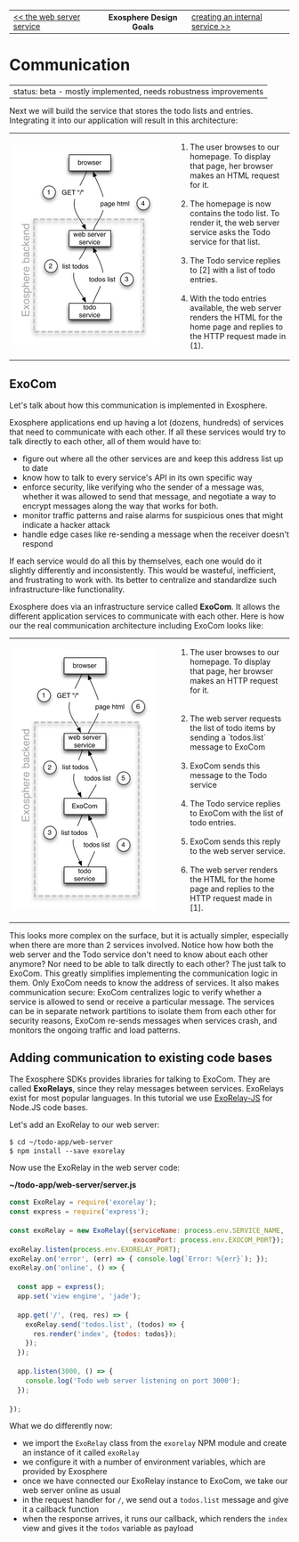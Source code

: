 <table>
  <tr>
    <td><a href="02_web_server.md">&lt;&lt; the web server service</a></td>
    <th>Exosphere Design Goals</th>
    <td><a href="02_create_internal_service.md">creating an internal service &gt;&gt;</a></td>
  </tr>
</table>


# Communication

<table>
  <tr>
    <td>
      status: beta - mostly implemented, needs robustness improvements
    </td>
  </tr>
</table>


Next we will build the service that stores the todo lists and entries.
Integrating it into our application will result in this architecture:

<table>
  <tr>
    <td width="280">
      <img alt="simple architecture for step 3" src="03_architecture_simple.png" width="265">
    </td>
    <td>
      <ol>
        <li>
          The user browses to our homepage.
          To display that page,
          her browser makes an HTML request for it.
          <br>&nbsp;
        </li>
        <li>
          The homepage is now contains the todo list.
          To render it, the web server service asks
          the Todo service for that list.
          <br>&nbsp;
        </li>
        <li>
          The Todo service replies to [2] with a list of todo entries.
          <br>&nbsp;
        </li>
        <li>
          With the todo entries available,
          the web server renders the HTML for the home page
          and replies to the HTTP request made in (1).
        </li>
      </ol>
    </td>
  </tr>
</table>


## ExoCom

Let's talk about how this communication is implemented in Exosphere.

Exosphere applications end up having a lot (dozens, hundreds) of services
that need to communicate with each other.
If all these services would try to talk directly to each other,
all of them would have to:

* figure out where all the other services are and keep this address list up to date
* know how to talk to every service's API in its own specific way
* enforce security, like verifying who the sender of a message was,
  whether it was allowed to send that message,
  and negotiate a way to encrypt messages along the way that works for both.
* monitor traffic patterns and raise alarms for suspicious ones
  that might indicate a hacker attack
* handle edge cases like re-sending a message when the receiver doesn't respond

If each service would do all this by themselves,
each one would do it slightly differently and inconsistently.
This would be wasteful, inefficient, and frustrating to work with.
Its better to centralize and standardize such infrastructure-like functionality.

Exosphere does via an infrastructure service called __ExoCom__.
It allows the different application services to communicate with each other.
Here is how our the real communication architecture including ExoCom looks like:

<table>
  <tr>
    <td width="280">
      <img alt="architecture for step 3" src="03_architecture.png" width="256" />
    </td>
    <td>
      <ol>
        <li>
          The user browses to our homepage.
          To display that page,
          her browser makes an HTTP request for it.</li>
          <br>&nbsp;
        <li>
          The web server requests the list of todo items
          by sending a `todos.list` message to ExoCom
          <br>&nbsp;
        </li>
        <li>
          ExoCom sends this message to the Todo service
          <br>&nbsp;
        </li>
        <li>
          The Todo service replies to ExoCom with the list of todo entries.
          <br>&nbsp;
        </li>
        <li>
          ExoCom sends this reply to the web server service.
          <br>&nbsp;
        </li>
        <li>
          The web server renders the HTML for the home page
          and replies to the HTTP request made in [1].
        </li>
      </ol>
    </td>
  </tr>
</table>

This looks more complex on the surface, but it is actually simpler,
especially when there are more than 2 services involved.
Notice how how both the web server and the Todo service
don't need to know about each other anymore?
Nor need to be able to talk directly to each other?
The just talk to ExoCom.
This greatly simplifies implementing the communication logic in them.
Only ExoCom needs to know the address of services.
It also makes communication secure:
ExoCom centralizes logic to verify
whether a service is allowed to send or receive a particular message.
The services can be in separate network partitions
to isolate them from each other
for security reasons,
ExoCom re-sends messages when services crash,
and monitors the ongoing traffic and load patterns.


## Adding communication to existing code bases

The Exosphere SDKs provides libraries for talking to ExoCom.
They are called __ExoRelays__,
since they relay messages between services.
ExoRelays exist for most popular languages.
In this tutorial we use [ExoRelay-JS](https://github.com/originate/exorelay-js)
for Node.JS code bases.

Let's add an ExoRelay to our web server:

```
$ cd ~/todo-app/web-server
$ npm install --save exorelay
```

Now use the ExoRelay in the web server code:

__~/todo-app/web-server/server.js__

```javascript
const ExoRelay = require('exorelay');
const express = require('express');

const exoRelay = new ExoRelay({serviceName: process.env.SERVICE_NAME,
                               exocomPort: process.env.EXOCOM_PORT});
exoRelay.listen(process.env.EXORELAY_PORT);
exoRelay.on('error', (err) => { console.log(`Error: %{err}`); });
exoRelay.on('online', () => {

  const app = express();
  app.set('view engine', 'jade');

  app.get('/', (req, res) => {
    exoRelay.send('todos.list', (todos) => {
      res.render('index', {todos: todos});
    });
  });

  app.listen(3000, () => {
    console.log('Todo web server listening on port 3000');
  });

});
```

What we do differently now:
* we import the `ExoRelay` class from the `exorelay` NPM module
  and create an instance of it called `exoRelay`
* we configure it with a number of environment variables,
  which are provided by Exosphere
* once we have connected our ExoRelay instance to ExoCom,
  we take our web server online as usual
* in the request handler for `/`, we send out a `todos.list` message
  and give it a callback function
* when the response arrives, it runs our callback,
  which renders the `index` view and gives it the `todos` variable as payload
